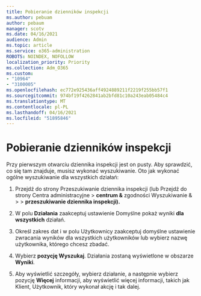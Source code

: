 ```yaml
---
title: Pobieranie dzienników inspekcji
ms.author: pebuam
author: pebaum
manager: scotv
ms.date: 04/16/2021
audience: Admin
ms.topic: article
ms.service: o365-administration
ROBOTS: NOINDEX, NOFOLLOW
localization_priority: Priority
ms.collection: Adm_O365
ms.custom:
- "10964"
- "3100005"
ms.openlocfilehash: ec772e925436aff4924889211f2219f255bb57f1
ms.sourcegitcommit: 974bf19f4262841ab2bfd81c10a243eab05484c4
ms.translationtype: MT
ms.contentlocale: pl-PL
ms.lasthandoff: 04/16/2021
ms.locfileid: "51895846"
---
```

# <a name="retrieve-the-audit-logs"></a>Pobieranie dzienników inspekcji

Przy pierwszym otwarciu dziennika inspekcji jest on pusty. Aby sprawdzić, co się tam znajduje, musisz wykonać wyszukiwanie. Oto jak wykonać ogólne wyszukiwanie dla wszystkich działań:

1. Przejdź do strony Przeszukiwanie dziennika inspekcji (lub Przejdź do strony Centra administracyjne > **centrum &** zgodności Wyszukiwanie &  >    >  **przeszukiwanie dziennika inspekcji).**

1. W polu **Działania** zaakceptuj ustawienie Domyślne pokaż wyniki **dla wszystkich** działań.

1. Określ zakres dat i  w polu Użytkownicy zaakceptuj domyślne ustawienie zwracania wyników dla wszystkich użytkowników lub wybierz nazwę użytkownika, którego chcesz zbadać.

1. Wybierz **pozycję Wyszukaj**. Działania zostaną wyświetlone w obszarze **Wyniki**.

1. Aby wyświetlić szczegóły, wybierz działanie, a następnie wybierz pozycję **Więcej** informacji, aby wyświetlić więcej informacji, takich jak Klient, Użytkownik, który wykonał akcję i tak dalej.
